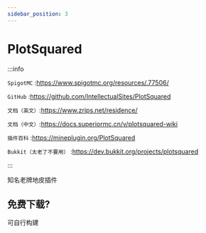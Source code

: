 ```yaml
---
sidebar_position: 3
---
```


# PlotSquared

:::info

`SpigotMC` :https://www.spigotmc.org/resources/.77506/

`GitHub` :https://github.com/IntellectualSites/PlotSquared

`文档（英文）`:https://www.zrips.net/residence/

`文档（中文）`:https://docs.superiormc.cn/v/plotsquared-wiki

`插件百科` :https://mineplugin.org/PlotSquared

`Bukkit（太老了不要用）` :https://dev.bukkit.org/projects/plotsquared

:::

知名老牌地皮插件

## 免费下载?

可自行构建

